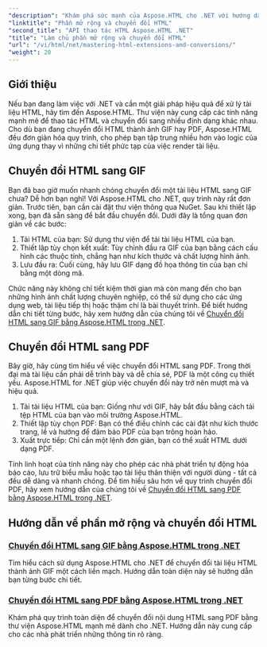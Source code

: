 ```yaml
---
"description": "Khám phá sức mạnh của Aspose.HTML cho .NET với hướng dẫn chuyển đổi HTML sang GIF và PDF của chúng tôi. Chuyển đổi tài liệu của bạn một cách dễ dàng."
"linktitle": "Phần mở rộng và chuyển đổi HTML"
"second_title": "API thao tác HTML Aspose.HTML .NET"
"title": "Làm chủ phần mở rộng và chuyển đổi HTML"
"url": "/vi/html/net/mastering-html-extensions-and-conversions/"
"weight": 20
---
```


## Giới thiệu

Nếu bạn đang làm việc với .NET và cần một giải pháp hiệu quả để xử lý tài liệu HTML, hãy tìm đến Aspose.HTML. Thư viện này cung cấp các tính năng mạnh mẽ để thao tác HTML và chuyển đổi sang nhiều định dạng khác nhau. Cho dù bạn đang chuyển đổi HTML thành ảnh GIF hay PDF, Aspose.HTML đều đơn giản hóa quy trình, cho phép bạn tập trung nhiều hơn vào logic của ứng dụng thay vì những chi tiết phức tạp của việc render tài liệu.

## Chuyển đổi HTML sang GIF
Bạn đã bao giờ muốn nhanh chóng chuyển đổi một tài liệu HTML sang GIF chưa? Dễ hơn bạn nghĩ! Với Aspose.HTML cho .NET, quy trình này rất đơn giản. Trước tiên, bạn cần cài đặt thư viện thông qua NuGet. Sau khi thiết lập xong, bạn đã sẵn sàng để bắt đầu chuyển đổi. Dưới đây là tổng quan đơn giản về các bước:

1. Tải HTML của bạn: Sử dụng thư viện để tải tài liệu HTML của bạn.
2. Thiết lập tùy chọn kết xuất: Tùy chỉnh đầu ra GIF của bạn bằng cách cấu hình các thuộc tính, chẳng hạn như kích thước và chất lượng hình ảnh.
3. Lưu đầu ra: Cuối cùng, hãy lưu GIF dạng đồ họa thông tin của bạn chỉ bằng một dòng mã.

Chức năng này không chỉ tiết kiệm thời gian mà còn mang đến cho bạn những hình ảnh chất lượng chuyên nghiệp, có thể sử dụng cho các ứng dụng web, tài liệu tiếp thị hoặc thậm chí là bài thuyết trình. Để biết hướng dẫn chi tiết từng bước, hãy xem hướng dẫn của chúng tôi về [Chuyển đổi HTML sang GIF bằng Aspose.HTML trong .NET](./converting-html-to-gif/).

## Chuyển đổi HTML sang PDF
Bây giờ, hãy cùng tìm hiểu về việc chuyển đổi HTML sang PDF. Trong thời đại mà tài liệu cần phải dễ trình bày và dễ chia sẻ, PDF là một công cụ thiết yếu. Aspose.HTML for .NET giúp việc chuyển đổi này trở nên mượt mà và hiệu quả. 

1. Tải tài liệu HTML của bạn: Giống như với GIF, hãy bắt đầu bằng cách tải tệp HTML của bạn vào môi trường Aspose.HTML.
2. Thiết lập tùy chọn PDF: Bạn có thể điều chỉnh các cài đặt như kích thước trang, lề và hướng để đảm bảo PDF của bạn trông hoàn hảo.
3. Xuất trực tiếp: Chỉ cần một lệnh đơn giản, bạn có thể xuất HTML dưới dạng PDF. 

Tính linh hoạt của tính năng này cho phép các nhà phát triển tự động hóa báo cáo, lưu trữ biểu mẫu hoặc tạo tài liệu thân thiện với người dùng - tất cả đều dễ dàng và nhanh chóng. Để tìm hiểu sâu hơn về quy trình chuyển đổi PDF, hãy xem hướng dẫn của chúng tôi về [Chuyển đổi HTML sang PDF bằng Aspose.HTML trong .NET](./converting-html-to-pdf/).

## Hướng dẫn về phần mở rộng và chuyển đổi HTML
### [Chuyển đổi HTML sang GIF bằng Aspose.HTML trong .NET ](./converting-html-to-gif/)
Tìm hiểu cách sử dụng Aspose.HTML cho .NET để chuyển đổi tài liệu HTML thành ảnh GIF một cách liền mạch. Hướng dẫn toàn diện này sẽ hướng dẫn bạn từng bước chi tiết.
### [Chuyển đổi HTML sang PDF bằng Aspose.HTML trong .NET](./converting-html-to-pdf/)
Khám phá quy trình toàn diện để chuyển đổi nội dung HTML sang PDF bằng thư viện Aspose.HTML mạnh mẽ dành cho .NET. Hướng dẫn này cung cấp cho các nhà phát triển những thông tin rõ ràng.